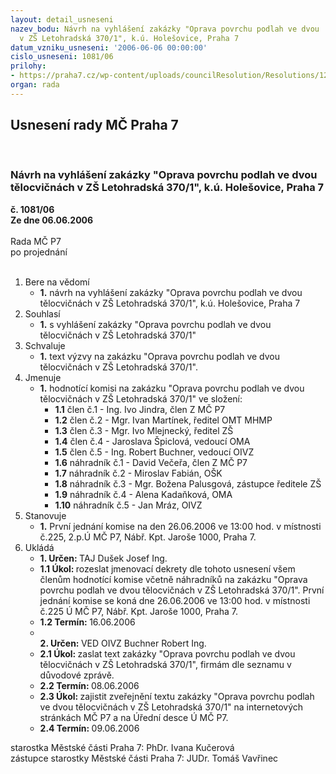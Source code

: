 ```yaml
---
layout: detail_usneseni
nazev_bodu: Návrh na vyhlášení zakázky "Oprava povrchu podlah ve dvou  tělocvičnách
  v ZŠ Letohradská 370/1", k.ú. Holešovice, Praha 7
datum_vzniku_usneseni: '2006-06-06 00:00:00'
cislo_usneseni: 1081/06
prilohy:
- https://praha7.cz/wp-content/uploads/councilResolution/Resolutions/12607/30-v%c3%bdzva-rada.doc
organ: rada
---
```

<div id="ucUsn_pList" class="usn">
	<span><h2>Usnesení rady MČ Praha 7 </h2>
<br></span><div class="standBody">
<span><h3>Návrh na vyhlášení zakázky "Oprava povrchu podlah ve dvou  tělocvičnách v ZŠ Letohradská 370/1", k.ú. Holešovice, Praha 7</h3></span><div class="center">
		<strong>č. 1081/06</strong><br>
	</div>
<div class="center">
		<strong>Ze dne 06.06.2006</strong><br><br>
	</div>Rada MČ P7<br> po projednání<br><br><ol>
<li>Bere na vědomí<ul><li>
<strong>1.</strong> návrh na vyhlášení zakázky "Oprava povrchu podlah ve dvou  tělocvičnách v ZŠ Letohradská 370/1", k.ú. Holešovice, Praha 7</li></ul>
</li>
<li>Souhlasí<ul><li>
<strong>1.</strong> s vyhlášení zakázky "Oprava povrchu podlah ve dvou  tělocvičnách v ZŠ Letohradská 370/1" </li></ul>
</li>
<li>Schvaluje<ul><li>
<strong>1.</strong> text výzvy na zakázku "Oprava povrchu podlah ve dvou  tělocvičnách v ZŠ Letohradská 370/1". </li></ul>
</li>
<li>Jmenuje<ul><li>
<strong>1.</strong> hodnotící komisi na zakázku "Oprava povrchu podlah ve dvou  tělocvičnách v ZŠ Letohradská 370/1" ve složení:  <ul>
<li>
<strong>1.1</strong> člen č.1 - Ing. Ivo Jindra, člen Z MČ P7</li>
<li>
<strong>1.2</strong> člen č.2 - Mgr. Ivan Martínek, ředitel OMT MHMP</li>
<li>
<strong>1.3</strong> člen č.3 - Mgr. Ivo Mlejnecký, ředitel ZŠ</li>
<li>
<strong>1.4</strong> člen č.4 - Jaroslava Špiclová, vedoucí OMA</li>
<li>
<strong>1.5</strong> člen č.5 - Ing. Robert Buchner, vedoucí OIVZ </li>
<li>
<strong>1.6</strong> náhradník č.1 - David Večeřa, člen Z MČ P7</li>
<li>
<strong>1.7</strong> náhradník č.2 - Miroslav Fabián, OŠK</li>
<li>
<strong>1.8</strong> náhradník č.3 - Mgr. Božena Palusgová, zástupce ředitele ZŠ</li>
<li>
<strong>1.9</strong> náhradník č.4 - Alena Kadaňková, OMA</li>
<li>
<strong>1.10</strong> náhradník č.5 - Jan Mráz, OIVZ</li>
</ul>
</li></ul>
</li>
<li>Stanovuje<ul><li>
<strong>1.</strong> První jednání komise na den 26.06.2006 ve 13:00 hod. v místnosti č.225, 2.p.Ú MČ P7, Nábř. Kpt. Jaroše 1000, Praha 7.</li></ul>
</li>
<li>Ukládá<ul>
<li>
<strong>1. Určen: </strong>TAJ Dušek Josef Ing.</li>
<li>
<strong>1.1 Úkol: </strong>rozeslat jmenovací dekrety dle tohoto usnesení všem členům hodnotící komise včetně náhradníků na zakázku "Oprava povrchu podlah ve dvou  tělocvičnách v ZŠ Letohradská 370/1". První jednání komise se koná dne 26.06.2006 ve 13:00 hod. v místnosti č.225 Ú MČ P7, Nábř. Kpt. Jaroše 1000, Praha 7.</li>
<li>
<strong>1.2 Termín: </strong>16.06.2006</li>
<li>
<strong><br>2. Určen: </strong>VED OIVZ Buchner Robert Ing.</li>
<li>
<strong>2.1 Úkol: </strong>zaslat text zakázky "Oprava povrchu podlah ve dvou  tělocvičnách v ZŠ Letohradská 370/1", firmám dle seznamu v důvodové zprávě.</li>
<li>
<strong>2.2 Termín: </strong>08.06.2006</li>
<li>
<strong>2.3 Úkol: </strong>zajistit zveřejnění textu zakázky "Oprava povrchu podlah ve dvou  tělocvičnách v ZŠ Letohradská 370/1" na internetových stránkách MČ P7 a na Úřední desce Ú MČ P7.</li>
<li>
<strong>2.4 Termín: </strong>09.06.2006</li>
</ul>
</li>
</ol>starostka Městské části Praha 7: PhDr. Ivana Kučerová<br>zástupce starostky Městské části Praha 7: JUDr. Tomáš Vavřinec 
</div>
</div>